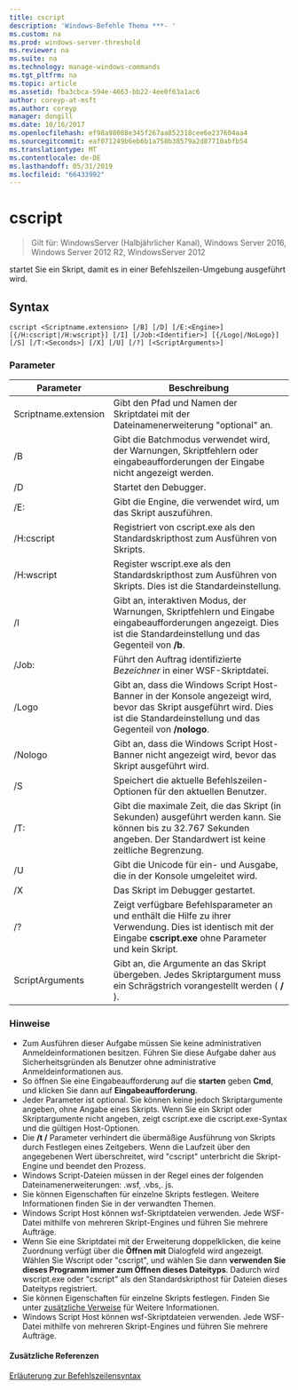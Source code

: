```yaml
---
title: cscript
description: 'Windows-Befehle Thema ***- '
ms.custom: na
ms.prod: windows-server-threshold
ms.reviewer: na
ms.suite: na
ms.technology: manage-windows-commands
ms.tgt_pltfrm: na
ms.topic: article
ms.assetid: fba3cbca-594e-4663-bb22-4ee0f63a1ac6
author: coreyp-at-msft
ms.author: coreyp
manager: dongill
ms.date: 10/16/2017
ms.openlocfilehash: ef98a98088e345f267aa852318cee6e237604aa4
ms.sourcegitcommit: eaf071249b6eb6b1a758b38579a2d87710abfb54
ms.translationtype: MT
ms.contentlocale: de-DE
ms.lasthandoff: 05/31/2019
ms.locfileid: "66433992"
---
```

# <a name="cscript"></a>cscript

>Gilt für: WindowsServer (Halbjährlicher Kanal), Windows Server 2016, Windows Server 2012 R2, WindowsServer 2012

startet Sie ein Skript, damit es in einer Befehlszeilen-Umgebung ausgeführt wird.
## <a name="syntax"></a>Syntax
```
cscript <Scriptname.extension> [/B] [/D] [/E:<Engine>] [{/H:cscript|/H:wscript}] [/I] [/Job:<Identifier>] [{/Logo|/NoLogo}] [/S] [/T:<Seconds>] [/X] [/U] [/?] [<ScriptArguments>]
```
### <a name="parameters"></a>Parameter

|      Parameter       |                                                                      Beschreibung                                                                       |
|----------------------|--------------------------------------------------------------------------------------------------------------------------------------------------------|
| Scriptname.extension |                                 Gibt den Pfad und Namen der Skriptdatei mit der Dateinamenerweiterung "optional" an.                                 |
|          /B          |                                Gibt die Batchmodus verwendet wird, der Warnungen, Skriptfehlern oder eingabeaufforderungen der Eingabe nicht angezeigt werden.                                |
|          /D          |                                                                  Startet den Debugger.                                                                  |
|     /E:<Engine>      |                                                  Gibt die Engine, die verwendet wird, um das Skript auszuführen.                                                  |
|      /H:cscript      |                                         Registriert von cscript.exe als den Standardskripthost zum Ausführen von Skripts.                                          |
|      /H:wscript      |                               Register wscript.exe als den Standardskripthost zum Ausführen von Skripts. Dies ist die Standardeinstellung.                               |
|          /I          |        Gibt an, interaktiven Modus, der Warnungen, Skriptfehlern und Eingabe eingabeaufforderungen angezeigt. Dies ist die Standardeinstellung und das Gegenteil von **/b**.         |
|  /Job:<Identifier>   |                                             Führt den Auftrag identifizierte *Bezeichner* in einer WSF-Skriptdatei.                                             |
|        /Logo         | Gibt an, dass die Windows Script Host-Banner in der Konsole angezeigt wird, bevor das Skript ausgeführt wird. Dies ist die Standardeinstellung und das Gegenteil von **/nologo**. |
|       /Nologo        |                                 Gibt an, dass die Windows Script Host-Banner nicht angezeigt wird, bevor das Skript ausgeführt wird.                                 |
|          /S          |                                             Speichert die aktuelle Befehlszeilen-Optionen für den aktuellen Benutzer.                                             |
|     /T:<Seconds>     |            Gibt die maximale Zeit, die das Skript (in Sekunden) ausgeführt werden kann. Sie können bis zu 32.767 Sekunden angeben. Der Standardwert ist keine zeitliche Begrenzung.             |
|          /U          |                                      Gibt die Unicode für ein- und Ausgabe, die in der Konsole umgeleitet wird.                                       |
|          /X          |                                                           Das Skript im Debugger gestartet.                                                           |
|          /?          |  Zeigt verfügbare Befehlsparameter an und enthält die Hilfe zu ihrer Verwendung. Dies ist identisch mit der Eingabe **cscript.exe** ohne Parameter und kein Skript.  |
|   ScriptArguments    |                        Gibt an, die Argumente an das Skript übergeben. Jedes Skriptargument muss ein Schrägstrich vorangestellt werden ( **/** ).                         |

### <a name="remarks"></a>Hinweise
-   Zum Ausführen dieser Aufgabe müssen Sie keine administrativen Anmeldeinformationen besitzen. Führen Sie diese Aufgabe daher aus Sicherheitsgründen als Benutzer ohne administrative Anmeldeinformationen aus.
-   So öffnen Sie eine Eingabeaufforderung auf die **starten** geben **Cmd**, und klicken Sie dann auf **Eingabeaufforderung**.
-   Jeder Parameter ist optional. Sie können keine jedoch Skriptargumente angeben, ohne Angabe eines Skripts. Wenn Sie ein Skript oder Skriptargumente nicht angeben, zeigt cscript.exe die cscript.exe-Syntax und die gültigen Host-Optionen.
-   Die **/t /** Parameter verhindert die übermäßige Ausführung von Skripts durch Festlegen eines Zeitgebers. Wenn die Laufzeit über den angegebenen Wert überschreitet, wird "cscript" unterbricht die Skript-Engine und beendet den Prozess.
-   Windows Script-Dateien müssen in der Regel eines der folgenden Dateinamenerweiterungen: .wsf, .vbs,. js.
-   Sie können Eigenschaften für einzelne Skripts festlegen. Weitere Informationen finden Sie in der verwandten Themen.
-   Windows Script Host können wsf-Skriptdateien verwenden. Jede WSF-Datei mithilfe von mehreren Skript-Engines und führen Sie mehrere Aufträge.
-   Wenn Sie eine Skriptdatei mit der Erweiterung doppelklicken, die keine Zuordnung verfügt über die **Öffnen mit** Dialogfeld wird angezeigt. Wählen Sie Wscript oder "cscript", und wählen Sie dann **verwenden Sie dieses Programm immer zum Öffnen dieses Dateityps**. Dadurch wird wscript.exe oder "cscript" als den Standardskripthost für Dateien dieses Dateityps registriert.
-   Sie können Eigenschaften für einzelne Skripts festlegen. Finden Sie unter [zusätzliche Verweise](#BKMK_references) für Weitere Informationen.
-   Windows Script Host können wsf-Skriptdateien verwenden. Jede WSF-Datei mithilfe von mehreren Skript-Engines und führen Sie mehrere Aufträge.

#### <a name="BKMK_references"></a>Zusätzliche Referenzen

[Erläuterung zur Befehlszeilensyntax](command-line-syntax-key.md)
